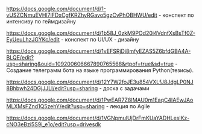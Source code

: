 https://docs.google.com/document/d/1-vUSZCNmuEVHl7IFDxCgfKRZhyRGavo5gzCvPhOBHWU/edit - конспект по интенсиву по геймдизайну 

https://docs.google.com/document/d/1b58J_0zkM9POd20i4VdnfXsBsTf0Z-EyUeuLhzJGYKc/edit - конспект по UI/UX - дизайну

https://docs.google.com/document/d/1vEFSRjDi8mfyEZAS5Z6bfdGBA4A-BLQE/edit?usp=sharing&ouid=109200606667890765568&rtpof=true&sd=true - Создание телеграмм бота на языке программирования Python(тезисы).

https://docs.google.com/document/d/12Y7W2foJE3u854VXLfJ8JdgLP0NJ8Bhbwh24DGjJJLI/edit?usp=sharing - доска с задачами

https://docs.google.com/document/d/1PwEAR7Z8IMAU0m1EaqC4IAEwJAoMLXMsFZnd1Q5zehY/edit?usp=sharing - лекция по Agile

https://docs.google.com/document/d/1VGNpmulUjDrFmKUaYADHLeslKz-cNO3eBzi5S9i_e1o/edit?usp=drivesdk


